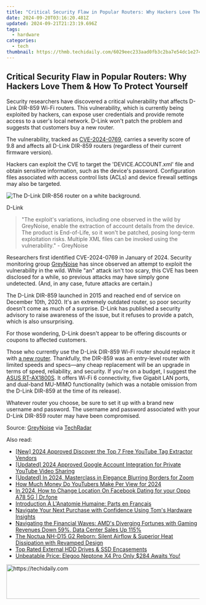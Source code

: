 ```yaml
---
title: "Critical Security Flaw in Popular Routers: Why Hackers Love Them & How To Protect Yourself"
date: 2024-09-20T03:16:20.481Z
updated: 2024-09-21T21:23:19.696Z
tags:
  - hardware
categories:
  - tech
thumbnail: https://thmb.techidaily.com/6029eec233aad0fb3c2ba7e54dc1e274f5e9fe224df2564f74c71f59044219de.jpg
---
```


## Critical Security Flaw in Popular Routers: Why Hackers Love Them & How To Protect Yourself

Security researchers have discovered a critical vulnerability that affects D-Link DIR-859 Wi-Fi routers. This vulnerability, which is currently being exploited by hackers, can expose user credentials and provide remote access to a user's local network. D-Link won't patch the problem and suggests that customers buy a new router.

 The vulnerability, tracked as [CVE-2024-0769](https://nvd.nist.gov/vuln/detail/CVE-2024-0769), carries a severity score of 9.8 and affects all D-Link DIR-859 routers (regardless of their current firmware version).

 Hackers can exploit the CVE to target the 'DEVICE.ACCOUNT.xml' file and obtain sensitive information, such as the device's password. Configuration files associated with access control lists (ACLs) and device firewall settings may also be targeted.

![The D-Link DIR-856 router on a white background.](https://static1.howtogeekimages.com/wordpress/wp-content/uploads/2024/07/74.jpg) 

D-Link

> "The exploit's variations, including one observed in the wild by GreyNoise, enable the extraction of account details from the device. The product is End-of-Life, so it won't be patched, posing long-term exploitation risks. Multiple XML files can be invoked using the vulnerability." - GreyNoise

 Researchers first identified CVE-2024-0769 in January of 2024\. Security monitoring group [GreyNoise](https://www.greynoise.io/blog/perma-vuln-d-link-dir-859-cve-2024-0769) has since observed an attempt to exploit the vulnerability in the wild. While "an" attack isn't too scary, this CVE has been disclosed for a while, so previous attacks may have simply gone undetected. (And, in any case, future attacks are certain.)

 The D-Link DIR-859 launched in 2015 and reached end of service on December 10th, 2020\. It's an extremely outdated router, so poor security doesn't come as much of a surprise. D-Link has published a security advisory to raise awareness of the issue, but it refuses to provide a patch, which is also unsurprising.

 For those wondering, D-Link doesn't appear to be offering discounts or coupons to affected customers.

 Those who currently use the D-Link DIR-859 Wi-Fi router should replace it with [a new router](https://facebook-video-share.techidaily.com/updated-discovering-the-ultimate-10-free-youtube-artist-collaborators-for-2024/). Thankfully, the DIR-859 was an entry-level router with limited speeds and specs—any cheap replacement will be an upgrade in terms of speed, reliability, and security. If you're on a budget, I suggest the [ASUS RT-AX1800S](https://www.amazon.com/ASUS-AX1800-Router-RT-AX1800S-Subscription-Free/dp/B09M9477NS/?tag=hotoge-20&ascsubtag=UUhtgUeUpU2003922&asc%5Frefurl=https%3A%2F%2Fwww.howtogeek.com%2Fd-link-dir-856-router-exposed-to-hackers%2F&asc%5Fcampaign=Short-Term). It offers Wi-Fi 6 connectivity, five Gigabit LAN ports, and dual-band MU-MIMO functionality (which was a notable omission from the D-Link DIR-859 at the time of its release).

 Whatever router you choose, be sure to set it up with a brand new username and password. The username and password associated with your D-Link DIR-859 router may have been compromised.

 Source: [GreyNoise](https://www.greynoise.io/blog/perma-vuln-d-link-dir-859-cve-2024-0769) via [TechRadar](https://www.techradar.com/pro/security/d-link-routers-are-being-hacked-to-steal-customer-passwords-but-it-says-there-is-no-patch)

<ins class="adsbygoogle"
     style="display:block"
     data-ad-format="autorelaxed"
     data-ad-client="ca-pub-7571918770474297"
     data-ad-slot="1223367746"></ins>

<ins class="adsbygoogle"
     style="display:block"
     data-ad-client="ca-pub-7571918770474297"
     data-ad-slot="8358498916"
     data-ad-format="auto"
     data-full-width-responsive="true"></ins>

<span class="atpl-alsoreadstyle">Also read:</span>
<div><ul>
<li><a href="https://youtube-blog.techidaily.com/024-approved-discover-the-top-7-free-youtube-tag-extractor-vendors/"><u>[New] 2024 Approved Discover the Top 7 Free YouTube Tag Extractor Vendors</u></a></li>
<li><a href="https://eaxpv-info.techidaily.com/updated-2024-approved-google-account-integration-for-private-youtube-video-sharing/"><u>[Updated] 2024 Approved Google Account Integration for Private YouTube Video Sharing</u></a></li>
<li><a href="https://desktop-recording.techidaily.com/updated-in-2024-masterclass-in-elegance-blurring-borders-for-zoom/"><u>[Updated] In 2024, Masterclass in Elegance Blurring Borders for Zoom</u></a></li>
<li><a href="https://youtube-data.techidaily.com/uch-money-do-youtubers-make-per-view-for-2024/"><u>How Much Money Do YouTubers Make Per View for 2024</u></a></li>
<li><a href="https://location-social.techidaily.com/in-2024-how-to-change-location-on-facebook-dating-for-your-oppo-a78-5g-drfone-by-drfone-virtual-android/"><u>In 2024, How to Change Location On Facebook Dating for your Oppo A78 5G | Dr.fone</u></a></li>
<li><a href="https://mondly-stories.techidaily.com/introduction-a-lanatomie-humaine-parts-en-francais/"><u>Introduction À L'Anatomie Humaine: Parts en Français</u></a></li>
<li><a href="https://hardware-tips.techidaily.com/navigate-your-next-purchase-with-confidence-using-toms-hardware-insights/"><u>Navigate Your Next Purchase with Confidence Using Tom's Hardware Insights</u></a></li>
<li><a href="https://hardware-tips.techidaily.com/navigating-the-financial-waves-amds-diverging-fortunes-with-gaming-revenues-down-59-data-center-sales-up-115/"><u>Navigating the Financial Waves: AMD's Diverging Fortunes with Gaming Revenues Down 59%, Data Center Sales Up 115%</u></a></li>
<li><a href="https://hardware-tips.techidaily.com/the-noctua-nh-d15-g2-reborn-silent-airflow-and-superior-heat-dissipation-with-revamped-design/"><u>The Noctua NH-D15 G2 Reborn: Silent Airflow & Superior Heat Dissipation with Revamped Design</u></a></li>
<li><a href="https://hardware-tips.techidaily.com/top-rated-external-hdd-drives-and-ssd-encasements/"><u>Top Rated External HDD Drives & SSD Encasements</u></a></li>
<li><a href="https://hardware-tips.techidaily.com/unbeatable-price-elegoo-neptone-x4-pro-only-284-awaits-you/"><u>Unbeatable Price: Elegoo Neptone X4 Pro Only $284 Awaits You!</u></a></li>
</ul></div>

<!-- affiliate ads begin -->
<a href="https://aligracehair.sjv.io/c/5597632/2047351/19272" target="_top" id="2047351">
  <img src="//a.impactradius-go.com/display-ad/19272-2047351" border="0" alt="https://techidaily.com" width="728" height="90"/>
</a>
<img height="0" width="0" src="https://aligracehair.sjv.io/i/5597632/2047351/19272" style="position:absolute;visibility:hidden;" border="0" />
<!-- affiliate ads end -->

